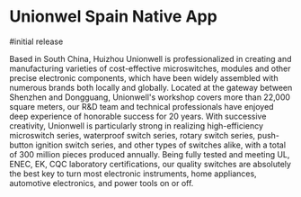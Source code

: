 # Unionwel Spain Native App

#initial release

Based in South China, Huizhou Unionwell is professionalized in creating and manufacturing varieties of cost-effective microswitches, modules and other precise electronic components, which have been widely assembled with numerous brands both locally and globally. Located at the gateway between Shenzhen and Dongguang, Unionwell's workshop covers more than 22,000 square meters, our R&D team and technical professionals have enjoyed deep experience of honorable success for 20 years. With successive creativity, Unionwell is particularly strong in realizing high-efficiency microswitch series, waterproof switch series, rotary switch series, push-button ignition switch series, and other types of switches alike, with a total of 300 million pieces produced annually. Being fully tested and meeting UL, ENEC, EK, CQC laboratory certifications, our quality switches are absolutely the best key to turn most electronic instruments, home appliances, automotive electronics, and power tools on or off.
